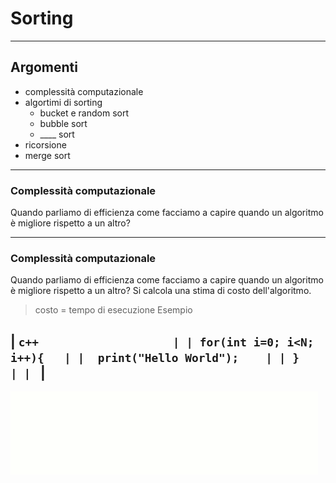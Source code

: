 # Sorting
---
## Argomenti
- complessità computazionale
- algortimi di sorting
  - bucket e random sort
  - bubble sort
  - ____ sort
- ricorsione
- merge sort
---
### Complessità computazionale
Quando parliamo di efficienza come facciamo a capire quando un algoritmo è migliore rispetto a un altro?

---
### Complessità computazionale
Quando parliamo di efficienza come facciamo a capire quando un algoritmo è migliore rispetto a un altro?
Si calcola una stima di costo dell'algoritmo.
> costo = tempo di esecuzione 
Esempio

| ```c++                    |
| for(int i=0; i<N; i++){   |
|  print("Hello World");    |
| }                         |
| ```                       |
---
![merge](/2024-2025/2.sorting_material/MergeSort_2.gif)
